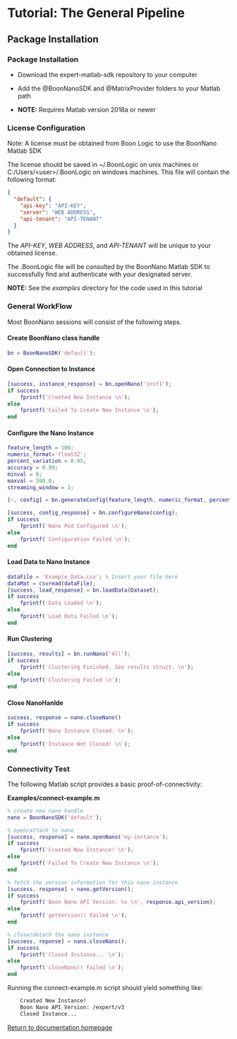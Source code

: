 # Tutorial: The General Pipeline

## Package Installation

### Package Installation

- Download the expert-matlab-sdk repository to your computer

- Add the @BoonNanoSDK and @MatrixProvider folders to your Matlab path

- **NOTE:** Requires Matlab version 2018a or newer

### License Configuration

Note: A license must be obtained from Boon Logic to use the BoonNano Matlab SDK

The license should be saved in ~/.BoonLogic on unix machines or C:/Users/\<user\>/.BoonLogic on windows machines. This file will contain the following format:

```json
{
  "default": {
    "api-key": "API-KEY",
    "server": "WEB ADDRESS",
    "api-tenant": "API-TENANT"
  }
}
```

The *API-KEY*, *WEB ADDRESS*, and *API-TENANT* will be unique to your obtained license.

The .BoonLogic file will be consulted by the BoonNano Matlab SDK to successfully find and authenticate with your designated server.



**NOTE:** See the *examples* directory for the code used in this tutorial


### General WorkFlow

Most BoonNano sessions will consist of the following steps.

#### Create BoonNano class handle

```matlab
bn = BoonNanoSDK('default');
```

#### Open Connection to Instance

```matlab
[success, instance_response] = bn.openNano('inst1');
if success
	fprintf('Created New Instance \n');
else
    fprintf('Failed To Create New Instance \n');
end
```


#### Configure the Nano Instance
```matlab
feature_length = 100;
numeric_format='float32';
percent_variation = 0.05;
accuracy = 0.99;
minval = 0;
maxval = 500.0;
streaming_window = 1;

[~, config] = bn.generateConfig(feature_length, numeric_format, percent_variation, accuracy, minval, maxval, streaming_window);

[success, config_response] = bn.configureNano(config);
if success
    fprintf('Nano Pod Configured \n');
else
    fprintf('Configuration Failed \n');
end
```

#### Load Data to Nano Instance

```matlab
dataFile = 'Example_Data.csv'; % Insert your file here
dataMat = csvread(dataFile);
[success, load_response] = bn.loadData(Dataset);
if success
    fprintf('Data Loaded \n');
else
    fprintf('Load Data Failed \n');
end
```

#### Run Clustering

```matlab
[success, results] = bn.runNano('All');
if success
    fprintf('Clustering Finished. See results struct. \n');
else
    fprintf('Clustering Failed \n');
end
```

#### Close NanoHanlde

```matlab
success, response = nano.closeNano()
if success
    fprintf('Nano Instance Closed. \n');
else
    fprintf('Instance Not Closed! \n');
end
```

### Connectivity Test

The following Matlab script provides a basic proof-of-connectivity:

**Examples/connect-example.m**

```matlab
% create new nano handle
nano = BoonNanoSDK('default');

% open/attach to nano
[success, response] = nano.openNano('my-instance');
if success
    fprintf('Created New Instance! \n');
else
    fprintf('Failed To Create New Instance \n');
end

% fetch the version information for this nano instance
[success, response] = nano.getVersion();
if success
    fprintf('Boon Nano API Version: %s \n', response.api_version);
else
    fprintf('getVersion() Failed \n');
end

% close/detach the nano instance
[success, reponse] = nano.closeNano();
if success
    fprintf('Closed Instance... \n');
else
    fprintf('closeNano() Failed \n');
end

```

Running the connect-example.m script should yield something like:

```sh
	Created New Instance!
	Boon Nano API Version: /expert/v3
	Closed Instance...
```

[Return to documentation homepage](../README.md)